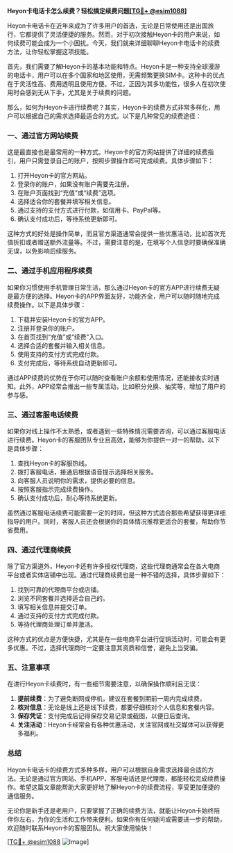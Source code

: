 **Heyon卡电话卡怎么续费？轻松搞定续费问题[[TG💪+ @esim1088](https://t.me/s/esim1088)]**

Heyon卡电话卡在近年来成为了许多用户的首选，无论是日常使用还是出国旅行，它都提供了灵活便捷的服务。然而，对于初次接触Heyon卡的用户来说，如何续费可能会成为一个小困扰。今天，我们就来详细聊聊Heyon卡电话卡的续费方法，让你轻松掌握这项技能。

首先，我们需要了解Heyon卡的基本功能和特点。Heyon卡是一种支持全球漫游的电话卡，用户可以在多个国家和地区使用，无需频繁更换SIM卡。这种卡的优点在于灵活性高、费用透明且使用方便。不过，正因为其多功能性，很多人在初次使用时会感到无从下手，尤其是关于续费的问题。

那么，如何为Heyon卡进行续费呢？其实，Heyon卡的续费方式非常多样化，用户可以根据自己的需求选择最适合的方式。以下是几种常见的续费途径：

### **一、通过官方网站续费**
这是最直接也是最常用的一种方式。Heyon卡的官方网站提供了详细的续费指引，用户只需登录自己的账户，按照步骤操作即可完成续费。具体步骤如下：
1. 打开Heyon卡的官方网站。
2. 登录你的账户，如果没有账户需要先注册。
3. 在账户页面找到“充值”或“续费”选项。
4. 选择适合你的套餐并填写相关信息。
5. 通过支持的支付方式进行付款，如信用卡、PayPal等。
6. 确认支付成功后，等待系统更新即可。

这种方式的好处是操作简单，而且官方渠道通常会提供一些优惠活动，比如首次充值折扣或者赠送额外流量等。不过，需要注意的是，在填写个人信息时要确保准确无误，以免影响后续服务。

### **二、通过手机应用程序续费**
如果你习惯使用手机管理日常生活，那么通过Heyon卡的官方APP进行续费无疑是最方便的选择。Heyon卡的APP界面友好，功能齐全，用户可以随时随地完成续费操作。以下是具体步骤：
1. 下载并安装Heyon卡的官方APP。
2. 注册并登录你的账户。
3. 在首页找到“充值”或“续费”入口。
4. 选择合适的套餐并输入相关信息。
5. 使用支持的支付方式完成付款。
6. 支付完成后，等待系统自动更新即可。

通过APP续费的优势在于你可以随时查看账户余额和使用情况，还能接收实时通知。此外，APP经常会推出一些专属活动，比如积分兑换、抽奖等，增加了用户的参与感。

### **三、通过客服电话续费**
如果你对线上操作不太熟悉，或者遇到一些特殊情况需要咨询，可以通过客服电话进行续费。Heyon卡的客服团队专业且高效，能够为你提供一对一的帮助。以下是具体步骤：
1. 查找Heyon卡的客服热线。
2. 拨打客服电话，接通后根据语音提示选择相关服务。
3. 向客服人员说明你的需求，提供必要的信息。
4. 按照客服指示完成续费操作。
5. 确认支付成功后，耐心等待系统更新。

虽然通过客服电话续费可能需要一定的时间，但这种方式适合那些希望获得更详细指导的用户。同时，客服人员还会根据你的具体情况推荐更适合的套餐，帮助你节省费用。

### **四、通过代理商续费**
除了官方渠道外，Heyon卡还有许多授权代理商，这些代理商通常会在各大电商平台或者实体店铺中出现。通过代理商续费也是一种不错的选择，具体步骤如下：
1. 找到可靠的代理商平台或店铺。
2. 浏览不同套餐并选择适合自己的。
3. 填写相关信息并提交订单。
4. 通过支持的支付方式完成付款。
5. 等待代理商处理订单并激活。

这种方式的优点是方便快捷，尤其是在一些电商平台进行促销活动时，可能会有更多优惠。不过，选择代理商时一定要注意其资质和信誉，避免上当受骗。

### **五、注意事项**
在进行Heyon卡续费时，有一些细节需要注意，以确保操作顺利且无误：
1. **提前续费**：为了避免断网或停机，建议在套餐到期前一周内完成续费。
2. **核对信息**：无论是线上还是线下续费，都要仔细核对个人信息和套餐内容。
3. **保存凭证**：支付完成后记得保存交易记录或截图，以便日后查询。
4. **关注活动**：Heyon卡经常会有各种优惠活动，关注官网或社交媒体可以获得更多福利。

### **总结**
Heyon卡电话卡的续费方式多种多样，用户可以根据自身需求选择最合适的方法。无论是通过官方网站、手机APP、客服电话还是代理商，都能轻松完成续费操作。希望这篇文章能帮助大家更好地了解Heyon卡的续费流程，享受更加便捷的通信服务。

无论你是新手还是老用户，只要掌握了正确的续费方法，就能让Heyon卡始终陪伴你左右，为你的生活和工作带来便利。如果你有任何疑问或需要进一步的帮助，欢迎随时联系Heyon卡的客服团队。祝大家使用愉快！

[[TG💪+ @esim1088](https://t.me/s/esim1088) ![Image](https://i.postimg.cc/4NQfJmqS/Snipaste-2025-05-13-00-14-12.png)]